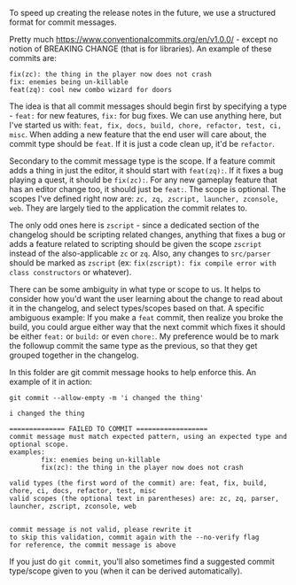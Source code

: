 To speed up creating the release notes in the future, we use a structured format for commit messages.

Pretty much https://www.conventionalcommits.org/en/v1.0.0/ - except no notion of BREAKING CHANGE (that is for libraries). An example of these commits are:

```
fix(zc): the thing in the player now does not crash
fix: enemies being un-killable
feat(zq): cool new combo wizard for doors
```

The idea is that all commit messages should begin first by specifying a type - `feat:` for new features, `fix:` for bug fixes. We can use anything here, but I've started us with: `feat, fix, docs, build, chore, refactor, test, ci, misc`. When adding a new feature that the end user will care about, the commit type should be `feat`. If it is just a code clean up, it'd be `refactor`.

Secondary to the commit message type is the scope. If a feature commit adds a thing in just the editor, it should start with `feat(zq):`. If it fixes a bug playing a quest, it should be `fix(zc):`. For any new gameplay feature that has an editor change too, it should just be `feat:`. The scope is optional. The scopes I've defined right now are: `zc, zq, zscript, launcher, zconsole, web`. They are largely tied to the application the commit relates to.

The only odd ones here is `zscript` - since a dedicated section of the changelog should be scripting related changes, anything that fixes a bug or adds a feature related to scripting should be given the scope `zscript` instead of the also-applicable `zc` or `zq`. Also, any changes to `src/parser` should be marked as `zscript` (ex: `fix(zscript): fix compile error with class constructors` or whatever).

There can be some ambiguity in what type or scope to us. It helps to consider how you'd want the user learning about the change to read about it in the changelog, and select types/scopes based on that. A specific ambiguous example: If you make a `feat` commit, then realize you broke the build, you could argue either way that the next commit which fixes it should be either `feat:` or `build:` or even `chore:`. My preference would be to mark the followup commit the same type as the previous, so that they get grouped together in the changelog.

In this folder are git commit message hooks to help enforce this. An example of it in action:

`git commit --allow-empty -m 'i changed the thing'`

```
i changed the thing

============== FAILED TO COMMIT ==================
commit message must match expected pattern, using an expected type and optional scope.
examples:
        fix: enemies being un-killable
        fix(zc): the thing in the player now does not crash

valid types (the first word of the commit) are: feat, fix, build, chore, ci, docs, refactor, test, misc
valid scopes (the optional text in parentheses) are: zc, zq, parser, launcher, zscript, zconsole, web


commit message is not valid, please rewrite it
to skip this validation, commit again with the --no-verify flag
for reference, the commit message is above
```

If you just do `git commit`, you'll also sometimes find a suggested commit type/scope given to you (when it can be derived automatically).
